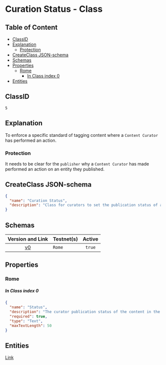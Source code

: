 Curation Status - Class
=======================

Table of Content
----------------
<!-- TOC START min:1 max:4 link:true asterisk:false update:true -->
  - [ClassID](#classid)
  - [Explanation](#explanation)
    - [Protection](#protection)
  - [CreateClass JSON-schema](#createclass-json-schema)
  - [Schemas](#schemas)
  - [Properties](#properties)
    - [Rome](#rome)
      - [In Class index 0](#in-class-index-0)
  - [Entities](#entities)
<!-- TOC END -->

## ClassID
`5`

## Explanation
To enforce a specific standard of tagging content where a `Content Curator` has performed an action.

### Protection
It needs to be clear for the `publisher` why a `Content Curator` has made performed an action on an entity they published.

## CreateClass JSON-schema
```json
{
  "name": "Curation Status",
  "description": "Class for curators to set the publication status of a content entity."
}
```

## Schemas

|Version and Link                                           |   Testnet(s)     |Active |
|:---------------------------------------------------------:|------------------|:-----:|
| [v0](../../schemas/general/curationStatus0.json)          | `Rome`           |`true` |

## Properties
### Rome
##### In Class index 0
```json
{
  "name": "Status",
  "description": "The curator publication status of the content in the content directory.",
  "required": true,
  "type": "Text",
  "maxTextLength": 50
}
```

## Entities
[Link](../../entities/general/curation-status.md)

